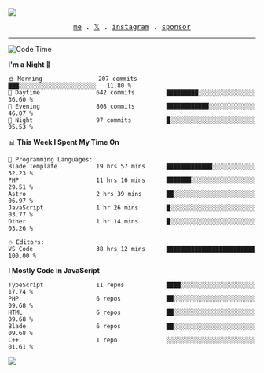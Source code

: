 <img style="bottom: 800px;" src="https://imgur.com/rilHVxA.png"/>
<p align="center">
  <samp>
    <a href="https://fayln.com">me</a> .
    <!-- <a href="https://fayln.com/projects">projects</a> . -->
    <a href="https://go.fayln.com/twitter">𝕏</a> .
    <a href="https://go.fayln.com/instagram">instagram</a> .
<!--     <a href="https://go.fayln.com/polywork">polywork</a> . -->
    <a href="https://github.com/sponsors/faridhnzz">sponsor</a>
  </samp>
</p>

---
<!--START_SECTION:waka-->
![Code Time](http://img.shields.io/badge/Code%20Time-2%2C739%20hrs%2026%20mins-blue)

**I'm a Night 🦉** 

```text
🌞 Morning                207 commits         ███░░░░░░░░░░░░░░░░░░░░░░   11.80 % 
🌆 Daytime                642 commits         █████████░░░░░░░░░░░░░░░░   36.60 % 
🌃 Evening                808 commits         ████████████░░░░░░░░░░░░░   46.07 % 
🌙 Night                  97 commits          █░░░░░░░░░░░░░░░░░░░░░░░░   05.53 % 
```


📊 **This Week I Spent My Time On** 

```text
💬 Programming Languages: 
Blade Template           19 hrs 57 mins      █████████████░░░░░░░░░░░░   52.23 % 
PHP                      11 hrs 16 mins      ███████░░░░░░░░░░░░░░░░░░   29.51 % 
Astro                    2 hrs 39 mins       ██░░░░░░░░░░░░░░░░░░░░░░░   06.97 % 
JavaScript               1 hr 26 mins        █░░░░░░░░░░░░░░░░░░░░░░░░   03.77 % 
Other                    1 hr 14 mins        █░░░░░░░░░░░░░░░░░░░░░░░░   03.26 % 

🔥 Editors: 
VS Code                  38 hrs 12 mins      █████████████████████████   100.00 % 
```

**I Mostly Code in JavaScript** 

```text
TypeScript               11 repos            ████░░░░░░░░░░░░░░░░░░░░░   17.74 % 
PHP                      6 repos             ██░░░░░░░░░░░░░░░░░░░░░░░   09.68 % 
HTML                     6 repos             ██░░░░░░░░░░░░░░░░░░░░░░░   09.68 % 
Blade                    6 repos             ██░░░░░░░░░░░░░░░░░░░░░░░   09.68 % 
C++                      1 repo              ░░░░░░░░░░░░░░░░░░░░░░░░░   01.61 % 
```




<!--END_SECTION:waka-->

![](https://hit.yhype.me/github/profile?user_id=29797712)
